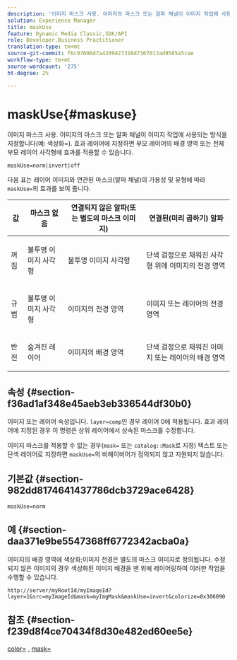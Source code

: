 ```yaml
---
description: '이미지 마스크 사용. 이미지의 마스크 또는 알파 채널이 이미지 작업에 사용되는 방식을 지정합니다(예: 색상화=). 효과 레이어에 지정하면 부모 레이어의 배경 영역 또는 전체 부모 레이어 사각형에 효과를 적용할 수 있습니다.'
solution: Experience Manager
title: maskUse
feature: Dynamic Media Classic,SDK/API
role: Developer,Business Practitioner
translation-type: tm+mt
source-git-commit: f6c97606d7a4209427316d7367013ad9585a5cae
workflow-type: tm+mt
source-wordcount: '275'
ht-degree: 2%

---
```



# maskUse{#maskuse}

이미지 마스크 사용. 이미지의 마스크 또는 알파 채널이 이미지 작업에 사용되는 방식을 지정합니다(예: 색상화=). 효과 레이어에 지정하면 부모 레이어의 배경 영역 또는 전체 부모 레이어 사각형에 효과를 적용할 수 있습니다.

`maskUse=norm|invert|off`

다음 표는 레이어 이미지와 연관된 마스크(알파 채널)의 가용성 및 유형에 따라 `maskUse=`의 효과를 보여 줍니다.

<table id="table_B765F6A765F548948531AF26DA0B4360"> 
 <thead> 
  <tr> 
   <th class="entry"> <b> 값</b> </th> 
   <th class="entry"> <b> 마스크 없음</b> </th> 
   <th class="entry"> <b> 연결되지 않은 알파(또는 별도의 마스크 이미지)</b> </th> 
   <th class="entry"> <b> 연결된(미리 곱하기) 알파</b> </th> 
  </tr> 
 </thead>
 <tbody> 
  <tr> 
   <td> <p> <span class="codeph"> 꺼짐 </span> </p> </td> 
   <td> <p> 불투명 이미지 사각형 </p> </td> 
   <td> <p> 불투명 이미지 사각형 </p> </td> 
   <td> <p> 단색 검정으로 채워진 사각형 위에 이미지의 전경 영역 </p> </td> 
  </tr> 
  <tr> 
   <td> <p> <span class="codeph"> 규범  </span> </p> </td> 
   <td> <p> 불투명 이미지 사각형 </p> </td> 
   <td> <p> 이미지의 전경 영역 </p> </td> 
   <td> <p> 이미지 또는 레이어의 전경 영역 </p> </td> 
  </tr> 
  <tr> 
   <td> <p> <span class="codeph"> 반전  </span> </p> </td> 
   <td> <p> 숨겨진 레이어 </p> </td> 
   <td> <p> 이미지의 배경 영역 </p> </td> 
   <td> <p> 단색 검정으로 채워진 이미지 또는 레이어의 배경 영역 </p> </td> 
  </tr> 
 </tbody> 
</table>

## 속성 {#section-f36ad1af348e45aeb3eb336544df30b0}

이미지 또는 레이어 속성입니다. `layer=comp`인 경우 레이어 0에 적용됩니다. 효과 레이어에 지정된 경우 이 명령은 상위 레이어에서 상속된 마스크를 수정합니다.

이미지 마스크를 적용할 수 없는 경우(`mask=` 또는 `catalog::Mask`로 지정) 텍스트 또는 단색 레이어로 지정하면 `maskUse=`의 비헤이비어가 정의되지 않고 지원되지 않습니다.

## 기본값 {#section-982dd8174641437786dcb3729ace6428}

`maskUse=norm`

## 예 {#section-daa371e9be5547368ff6772342acba0a}

이미지의 배경 영역에 색상화;이미지 전경은 별도의 마스크 이미지로 정의됩니다. 수정되지 않은 이미지의 경우 색상화된 이미지 배경을 맨 위에 레이어링하여 이러한 작업을 수행할 수 있습니다.

`http://server/myRootId/myImageId?layer=1&src=myImageId&mask=myImgMask&maskUse=invert&colorize=0x306090`

## 참조 {#section-f239d8f4ce70434f8d30e482ed60ee5e}

[color=](/help/aem-is-ir-api/is-api/http-ref/image-serving-api-ref/c-http-protocol-reference/c-data-types/r-is-http-color.md) ,  [mask=](../../../../../is-api/http-ref/image-serving-api-ref/c-http-protocol-reference/c-command-reference/r-mask.md#reference-922254e027404fb890b850e2723ee06e)
